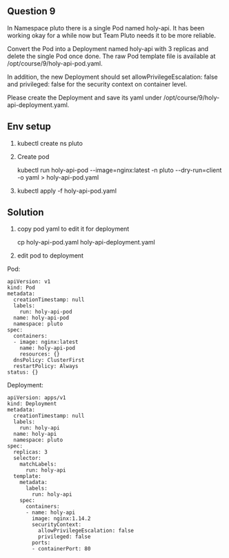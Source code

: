 ## Question 9

In Namespace pluto there is a single Pod named holy-api. It has been working okay for a while now but Team Pluto needs it to be more reliable.

Convert the Pod into a Deployment named holy-api with 3 replicas and delete the single Pod once done. The raw Pod template file is available at
/opt/course/9/holy-api-pod.yaml.

In addition, the new Deployment should set
allowPrivilegeEscalation: false
and
privileged: false
for the security context on container level.

Please create the Deployment and save its yaml under
/opt/course/9/holy-api-deployment.yaml.

## Env setup

1. kubectl create ns pluto

2. Create pod

    kubectl run holy-api-pod --image=nginx:latest -n pluto --dry-run=client -o yaml > holy-api-pod.yaml

3. kubectl apply -f holy-api-pod.yaml


## Solution

1. copy pod yaml to edit it for deployment

    cp holy-api-pod.yaml holy-api-deployment.yaml

2. edit pod to deployment

Pod:
``` 
apiVersion: v1
kind: Pod
metadata:
  creationTimestamp: null
  labels:
    run: holy-api-pod
  name: holy-api-pod
  namespace: pluto
spec:
  containers:
  - image: nginx:latest
    name: holy-api-pod
    resources: {}
  dnsPolicy: ClusterFirst
  restartPolicy: Always
status: {}
```

Deployment:
```
apiVersion: apps/v1
kind: Deployment
metadata:
  creationTimestamp: null
  labels:
    run: holy-api
  name: holy-api
  namespace: pluto
spec:
  replicas: 3
  selector:
    matchLabels:
      run: holy-api
  template:
    metadata:
      labels:
        run: holy-api
    spec:
      containers:
      - name: holy-api
        image: nginx:1.14.2
        securityContext:
          allowPrivilegeEscalation: false
          privileged: false
        ports:
        - containerPort: 80